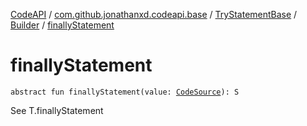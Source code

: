 [CodeAPI](../../../index.md) / [com.github.jonathanxd.codeapi.base](../../index.md) / [TryStatementBase](../index.md) / [Builder](index.md) / [finallyStatement](.)

# finallyStatement

`abstract fun finallyStatement(value: `[`CodeSource`](../../../com.github.jonathanxd.codeapi/-code-source/index.md)`): S`

See T.finallyStatement


